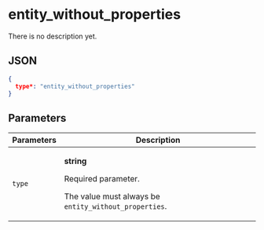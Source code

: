 # entity_without_properties
There is no description yet.

## JSON
```json
{
  type*: "entity_without_properties"
}
```

## Parameters
| Parameters | Description |
| --- | --- |
| `type` | <p>**string**</p><p>Required parameter.</p><p>The value must always be `entity_without_properties`.</p> |
